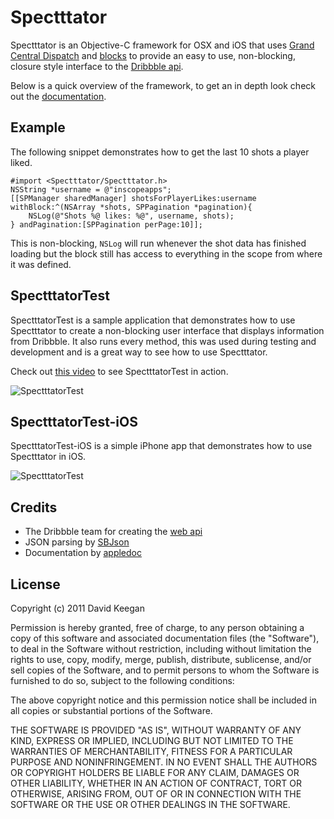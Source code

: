 Spectttator
========

Spectttator is an Objective-C framework for OSX and iOS that uses [Grand Central Dispatch](http://developer.apple.com/library/mac/#documentation/Performance/Reference/GCD_libdispatch_Ref/Reference/reference.html) and [blocks](http://developer.apple.com/library/mac/#documentation/Cocoa/Conceptual/Blocks/Articles/00_Introduction.html) to provide an easy to use, non-blocking, closure style interface to the [Dribbble api](http://dribbble.com/api).

Below is a quick overview of the framework, to get an in depth look check out the [documentation](http://inscopeapps.github.com/Spectttator).

Example
--------

The following snippet demonstrates how to get the last 10 shots a player liked.

    #import <Spectttator/Spectttator.h>
    NSString *username = @"inscopeapps";
    [[SPManager sharedManager] shotsForPlayerLikes:username withBlock:^(NSArray *shots, SPPagination *pagination){
        NSLog(@"Shots %@ likes: %@", username, shots);
    } andPagination:[SPPagination perPage:10]];

This is non-blocking, `NSLog` will run whenever the shot data has finished loading but the block still has access to everything in the scope from where it was defined.

SpectttatorTest
--------

SpectttatorTest is a sample application that demonstrates how to use Spectttator to create a non-blocking user interface that displays information from Dribbble. It also runs every method, this was used during testing and development and is a great way to see how to use Spectttator.

Check out [this video](http://vimeo.com/25704164) to see SpectttatorTest in action.

![SpectttatorTest](https://github.com/InScopeApps/Spectttator/raw/master/SpectttatorTest/SpectttatorTest.png)

SpectttatorTest-iOS
--------

SpectttatorTest-iOS is a simple iPhone app that demonstrates how to use Spectttator in iOS.

![SpectttatorTest](https://github.com/InScopeApps/Spectttator/raw/master/SpectttatorTest-iOS/SpectttatorTest-iOS.png)

Credits
--------

* The Dribbble team for creating the [web api](http://dribbble.com/api)
* JSON parsing by [SBJson](https://github.com/stig/json-framework)
* Documentation by [appledoc](https://github.com/tomaz/appledoc)

License
--------

Copyright (c) 2011 David Keegan

Permission is hereby granted, free of charge, to any person obtaining a copy of this software and associated documentation files (the "Software"), to deal in the Software without restriction, including without limitation the rights to use, copy, modify, merge, publish, distribute, sublicense, and/or sell copies of the Software, and to permit persons to whom the Software is furnished to do so, subject to the following conditions:

The above copyright notice and this permission notice shall be included in all copies or substantial portions of the Software.

THE SOFTWARE IS PROVIDED "AS IS", WITHOUT WARRANTY OF ANY KIND, EXPRESS OR IMPLIED, INCLUDING BUT NOT LIMITED TO THE WARRANTIES OF MERCHANTABILITY, FITNESS FOR A PARTICULAR PURPOSE AND NONINFRINGEMENT. IN NO EVENT SHALL THE AUTHORS OR COPYRIGHT HOLDERS BE LIABLE FOR ANY CLAIM, DAMAGES OR OTHER LIABILITY, WHETHER IN AN ACTION OF CONTRACT, TORT OR OTHERWISE, ARISING FROM, OUT OF OR IN CONNECTION WITH THE SOFTWARE OR THE USE OR OTHER DEALINGS IN THE SOFTWARE.
